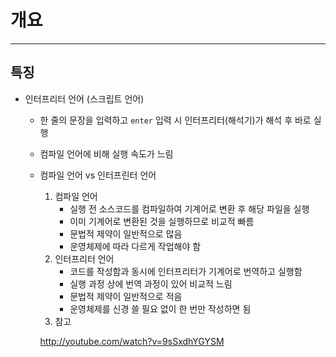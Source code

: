 # 개요

---
## 특징

- 인터프리터 언어 (스크립트 언어)

  - 한 줄의 문장을 입력하고 `enter` 입력 시 인터프리터(해석기)가 해석 후 바로 실행

  - 컴파일 언어에 비해 실행 속도가 느림

  - 컴파일 언어 vs 인터프린터 언어

    1. 컴파일 언어
       - 실행 전 소스코드를 컴파일하여 기계어로 변환 후 해당 파일을 실행
       - 이미 기계어로 변환된 것을 실행하므로 비교적 빠름
       - 문법적 제약이 일반적으로 많음
       - 운영체제에 따라 다르게 작업해야 함
    2. 인터프리터 언어
       - 코드를 작성함과 동시에 인터프리터가 기계어로 번역하고 실행함
       - 실행 과정 상에 번역 과정이 있어 비교적 느림
       - 문법적 제약이 일반적으로 적음
       - 운영체제를 신경 쓸 필요 없이 한 번만 작성하면 됨
    3. 참고

    http://youtube.com/watch?v=9sSxdhYGYSM
    
    
